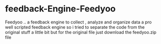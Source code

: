 # feedback-Engine-Feedyoo
Feedyoo .. a feedback engine to collect , analyze and organize data 
a pro well scripted feedback engine 
so i tried to separate the code from the original stuff a little bit but for the original file just download the feedyoo.zip file 
